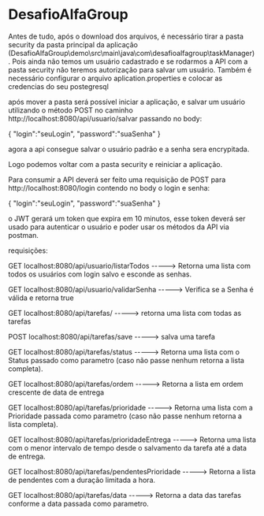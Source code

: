 # DesafioAlfaGroup

Antes de tudo, após o download dos arquivos, é necessário tirar a pasta security da pasta principal da aplicação (DesafioAlfaGroup\demo\src\main\java\com\desafioalfagroup\taskManager). Pois ainda não temos um usuário cadastrado e se rodarmos a API com a pasta security não teremos autorização para salvar um usuário. Também é necessário configurar o arquivo aplication.properties e colocar as credencias do seu postegresql

após mover a pasta será possível iniciar a aplicação, e salvar um usuário utilizando o método POST no caminho http://localhost:8080/api/usuario/salvar
passando no body:

{
    "login":"seuLogin",
    "password":"suaSenha"
}



agora a api consegue salvar o usuário padrão e a senha sera encrypitada.

Logo podemos voltar com a pasta security e reiniciar a aplicação.

Para consumir a API deverá ser feito uma requisição de POST para http://localhost:8080/login contendo no body o login e senha:

{
    "login":"seuLogin",
    "password":"suaSenha"
}

o JWT gerará um token que expira em 10 minutos, esse token deverá ser usado para autenticar o usuário e poder usar os métodos da API via postman.




requisições:

GET   localhost:8080/api/usuario/listarTodos       -----> Retorna uma lista com todos os usuários com login salvo e esconde as senhas.

GET   localhost:8080/api/usuario/validarSenha      -----> Verifica se a Senha é válida e retorna true

GET   localhost:8080/api/tarefas/                  -----> retorna uma lista com todas as tarefas

POST  localhost:8080/api/tarefas/save              -----> salva uma tarefa

GET   localhost:8080/api/tarefas/status            -----> Retorna uma lista com o Status passado como parametro (caso não passe nenhum retorna a lista completa).

GET   localhost:8080/api/tarefas/ordem             -----> Retorna a lista em ordem crescente de data de entrega

GET   localhost:8080/api/tarefas/prioridade        -----> Retorna uma lista com a Prioridade passada como parametro (caso não passe nenhum retorna a lista completa).

GET   localhost:8080/api/tarefas/prioridadeEntrega -----> Retorna uma lista com o menor intervalo de tempo desde o salvamento da tarefa até a data de entrega.

GET   localhost:8080/api/tarefas/pendentesPrioridade -----> Retorna a lista de pendentes com a duração limitada a hora.

GET   localhost:8080/api/tarefas/data              -----> Retorna a data das tarefas conforme a data passada como parametro.



